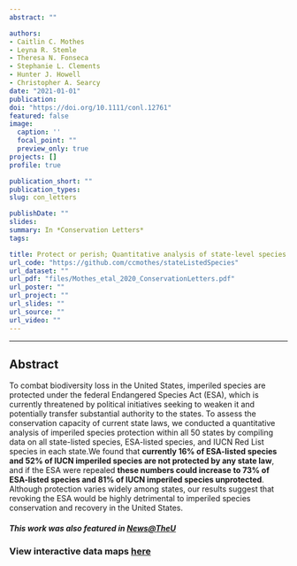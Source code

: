 ```yaml
---
abstract: ""

authors:
- Caitlin C. Mothes
- Leyna R. Stemle
- Theresa N. Fonseca
- Stephanie L. Clements
- Hunter J. Howell
- Christopher A. Searcy
date: "2021-01-01"
publication:
doi: "https://doi.org/10.1111/conl.12761"
featured: false
image:
  caption: ''
  focal_point: ""
  preview_only: true
projects: []
profile: true

publication_short: ""
publication_types:
slug: con_letters

publishDate: ""
slides:
summary: In *Conservation Letters* 
tags:

title: Protect or perish; Quantitative analysis of state-level species protection supports preservation of the Endangered Species Act
url_code: "https://github.com/ccmothes/stateListedSpecies"
url_dataset: ""
url_pdf: "files/Mothes_etal_2020_ConservationLetters.pdf"
url_poster: ""
url_project: ""
url_slides: ""
url_source: ""
url_video: ""
---
```

***  
## **Abstract**
To combat biodiversity loss in the United States, imperiled species are protected under the federal Endangered Species Act (ESA), which is currently threatened by political initiatives seeking to weaken it and potentially transfer substantial authority to the states. To assess the conservation capacity of current state laws, we conducted a quantitative analysis of imperiled species protection within all 50 states by compiling data on all state-listed species, ESA-listed species, and IUCN Red List species in each state.We found that **currently 16% of ESA-listed species and 52% of IUCN imperiled species are not protected by any state law**, and if the ESA were repealed **these numbers could increase to 73% of ESA-listed species and 81% of IUCN imperiled species unprotected**. Although protection varies widely among states, our results suggest that revoking the ESA would be highly detrimental to imperiled species conservation and recovery in the United States.
<br>

#### *This work was also featured in [News@TheU](https://news.miami.edu/stories/2020/09/without-federal-protection,-hundreds-of-imperiled-species-face-greater-peril.html)*


### View interactive data maps [here](/state_listed_species)

<br>
<br>


